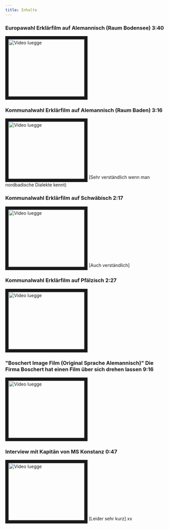 ```yaml
---
title: Inhalte
---
```


### Europawahl Erklärfilm auf Alemannisch (Raum Bodensee) 3:40  
<a href="http://www.youtube.com/watch?feature=player_embedded&v=2dVhtN18X_k
" target="_blank"><img src="https://i.ytimg.com/vi/2dVhtN18X_k/0.jpg" 
alt="Video luegge" width="240" height="180" border="10" /></a>

### Kommunalwahl Erklärfilm auf Alemannisch (Raum Baden) 3:16
<a href="http://www.youtube.com/watch?feature=player_embedded&v=nfoXq9TDYf4
" target="_blank"><img src="https://i.ytimg.com/vi/nfoXq9TDYf4/0.jpg" 
alt="Video luegge" width="240" height="180" border="10" /></a>
[Sehr verständlich wenn man nordbadische Dialekte kennt)

### Kommunalwahl Erklärfilm auf Schwäbisch 2:17
<a href="http://www.youtube.com/watch?feature=player_embedded&v=-BEBrjL3wpc
" target="_blank"><img src="https://i.ytimg.com/vi/-BEBrjL3wpc/0.jpg" 
alt="Video luegge" width="240" height="180" border="10" /></a>
[Auch verständlich]

### Kommunalwahl Erklärfilm auf Pfälzisch 2:27
<a href="http://www.youtube.com/watch?feature=player_embedded&v=2K1XtZPy5Kw
" target="_blank"><img src="https://i.ytimg.com/vi/2K1XtZPy5Kw/0.jpg" 
alt="Video luegge" width="240" height="180" border="10" /></a>

### "Boschert Image Film (Original Sprache Alemannisch)" Die Firma Boschert hat einen Film über sich drehen lassen  9:16
<a href="http://www.youtube.com/watch?feature=player_embedded&v=dfWlw8PFbr8
" target="_blank"><img src="https://i.ytimg.com/vi/dfWlw8PFbr8/0.jpg" 
alt="Video luegge" width="240" height="180" border="10" /></a>

### Interview mit Kapitän von MS Konstanz 0:47
<a href="http://www.youtube.com/watch?feature=player_embedded&v=v=Q3-U__sP_qA
" target="_blank"><img src="https://i.ytimg.com/vi/v=Q3-U__sP_qA/0.jpg" 
alt="Video luegge" width="240" height="180" border="10" /></a>
[Leider sehr kurz]
xx
